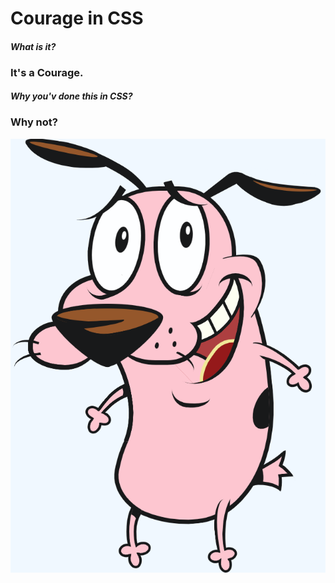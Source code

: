 # Courage in CSS
#### *What is it?*
### It's a Courage.
#### *Why you'v done this in CSS?*
### Why not?
![image of Courage](https://raw.githubusercontent.com/WojciechZaremba/courageCss/main/courageCss.png)

